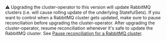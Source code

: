 ⚠️ Upgrading the cluster-operator to this version will update RabbitMQ clusters (i.e. will cause rolling update of the underlying StatefulSets).
If you want to control when a RabbitMQ cluster gets updated, make sure to pause reconciliation before upgrading the cluster-operator.
After upgrading the cluster-operator, resume reconciliation whenever it's safe to update the RabbitMQ cluster.
See [Pause reconciliation for a RabbitMQ cluster](https://github.com/rabbitmq/rabbitmq-website/blob/live/site/kubernetes/operator/using-operator.md#pause-reconciliation-for-a-rabbitmqcluster).
